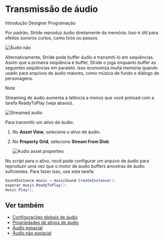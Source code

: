 # Transmissão de áudio

<span class="badge text-bg-primary">Introdução</span>
<span class="badge text-bg-success">Designer</span>
<span class="badge text-bg-success">Programação</span>

Por padrão, Stride reproduz áudio diretamente da memória. Isso é útil para efeitos sonoros curtos, como tiros ou passos.

![ Áudio não ](media/audio-index-non-streamed-audio.png)

Alternativamente, Stride pode buffer áudio e transmiti-lo em sequências. Assim que a primeira seqüência é buffer, Stride o joga enquanto buffer as seguintes seqüências em paralelo. Isso economiza muita memória quando usado para arquivos de áudio maiores, como música de fundo e diálogo de personagens.

> [!Note]
> Streaming de áudio aumenta a latência a menos que você preload com a tarefa ReadyToPlay (veja abaixo).

![Streamed audio](media/audio-index-streamed-audio.png)

Para transmitir um ativo de áudio:

1. No **Asset View**, selecione o ativo de áudio.

2. No **Property Grid**, selecione **Stream From Disk**:

   ![Audio asset properties](media/audio-asset-properties-property-grid.png)

No script para o ativo, você pode configurar um arquivo de áudio para reproduzir uma vez que o motor de áudio buffers amostras de áudio suficientes. Para fazer isso, use esta tarefa:

```cs
SoundInstance music = musicSound.CreateInstance();
esperar music.ReadyToPlay();
music.Play();
```

## Ver também
* [Configurações globais de áudio](global-audio-settings.md)
* [Propriedades de ativos de áudio](audio-asset-properties.md)
* [Áudio espacial](spatialized-audio.md)
* [Áudio não espacial](non-spatialized-audio.md)
